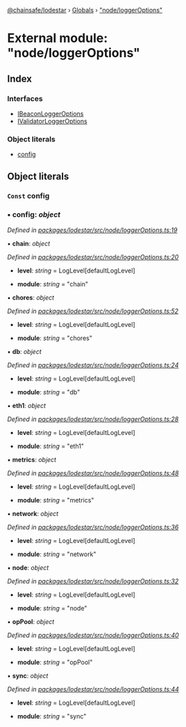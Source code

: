 [@chainsafe/lodestar](../README.md) › [Globals](../globals.md) › ["node/loggerOptions"](_node_loggeroptions_.md)

# External module: "node/loggerOptions"

## Index

### Interfaces

* [IBeaconLoggerOptions](../interfaces/_node_loggeroptions_.ibeaconloggeroptions.md)
* [IValidatorLoggerOptions](../interfaces/_node_loggeroptions_.ivalidatorloggeroptions.md)

### Object literals

* [config](_node_loggeroptions_.md#const-config)

## Object literals

### `Const` config

### ▪ **config**: *object*

*Defined in [packages/lodestar/src/node/loggerOptions.ts:19](https://github.com/ChainSafe/lodestar/blob/393d800/packages/lodestar/src/node/loggerOptions.ts#L19)*

▪ **chain**: *object*

*Defined in [packages/lodestar/src/node/loggerOptions.ts:20](https://github.com/ChainSafe/lodestar/blob/393d800/packages/lodestar/src/node/loggerOptions.ts#L20)*

* **level**: *string* = LogLevel[defaultLogLevel]

* **module**: *string* = "chain"

▪ **chores**: *object*

*Defined in [packages/lodestar/src/node/loggerOptions.ts:52](https://github.com/ChainSafe/lodestar/blob/393d800/packages/lodestar/src/node/loggerOptions.ts#L52)*

* **level**: *string* = LogLevel[defaultLogLevel]

* **module**: *string* = "chores"

▪ **db**: *object*

*Defined in [packages/lodestar/src/node/loggerOptions.ts:24](https://github.com/ChainSafe/lodestar/blob/393d800/packages/lodestar/src/node/loggerOptions.ts#L24)*

* **level**: *string* = LogLevel[defaultLogLevel]

* **module**: *string* = "db"

▪ **eth1**: *object*

*Defined in [packages/lodestar/src/node/loggerOptions.ts:28](https://github.com/ChainSafe/lodestar/blob/393d800/packages/lodestar/src/node/loggerOptions.ts#L28)*

* **level**: *string* = LogLevel[defaultLogLevel]

* **module**: *string* = "eth1"

▪ **metrics**: *object*

*Defined in [packages/lodestar/src/node/loggerOptions.ts:48](https://github.com/ChainSafe/lodestar/blob/393d800/packages/lodestar/src/node/loggerOptions.ts#L48)*

* **level**: *string* = LogLevel[defaultLogLevel]

* **module**: *string* = "metrics"

▪ **network**: *object*

*Defined in [packages/lodestar/src/node/loggerOptions.ts:36](https://github.com/ChainSafe/lodestar/blob/393d800/packages/lodestar/src/node/loggerOptions.ts#L36)*

* **level**: *string* = LogLevel[defaultLogLevel]

* **module**: *string* = "network"

▪ **node**: *object*

*Defined in [packages/lodestar/src/node/loggerOptions.ts:32](https://github.com/ChainSafe/lodestar/blob/393d800/packages/lodestar/src/node/loggerOptions.ts#L32)*

* **level**: *string* = LogLevel[defaultLogLevel]

* **module**: *string* = "node"

▪ **opPool**: *object*

*Defined in [packages/lodestar/src/node/loggerOptions.ts:40](https://github.com/ChainSafe/lodestar/blob/393d800/packages/lodestar/src/node/loggerOptions.ts#L40)*

* **level**: *string* = LogLevel[defaultLogLevel]

* **module**: *string* = "opPool"

▪ **sync**: *object*

*Defined in [packages/lodestar/src/node/loggerOptions.ts:44](https://github.com/ChainSafe/lodestar/blob/393d800/packages/lodestar/src/node/loggerOptions.ts#L44)*

* **level**: *string* = LogLevel[defaultLogLevel]

* **module**: *string* = "sync"
